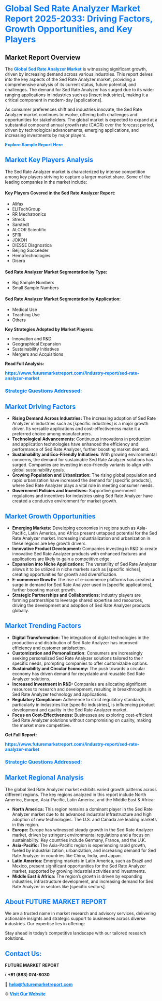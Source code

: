 <h1 style="color: #007BFF;">Global Sed Rate Analyzer Market Report 2025-2033: Driving Factors, Growth Opportunities, and Key Players</h1>

<section id="overview">
<h2>Market Report Overview</h2>
<p>The <a href="https://www.futuremarketreport.com//industry-report/sed-rate-analyzer-market" style="color: #007BFF; text-decoration: none;"><strong>Global Sed Rate Analyzer Market</strong></a> is witnessing significant growth, driven by increasing demand across various industries. This report delves into the key aspects of the Sed Rate Analyzer market, providing a comprehensive analysis of its current status, future potential, and challenges. The demand for Sed Rate Analyzer has surged due to its wide-ranging applications in industries such as [insert industries], making it a critical component in modern-day [applications].</p>
<p>As consumer preferences shift and industries innovate, the Sed Rate Analyzer market continues to evolve, offering both challenges and opportunities for stakeholders. The global market is expected to expand at a substantial compound annual growth rate (CAGR) over the forecast period, driven by technological advancements, emerging applications, and increasing investments by major players.</p>
</section>

<section id="overview">
<p><a href="https://www.futuremarketreport.com//request-sample/reportId=64517" style="color: #007BFF; text-decoration: none;"><strong>Explore Sample Report Here</strong></a></p>
</section>

<section id="key-players">
<h2 style="color: #007BFF;">Market Key Players Analysis</h2>
<p>The Sed Rate Analyzer market is characterized by intense competition among key players striving to capture a larger market share. Some of the leading companies in the market include:</p>
<h4>Key Players Covered in the Sed Rate Analyzer Report:</h4>
<ul><li>Alifax</li><li>ELITechGroup</li><li>RR Mechatronics</li><li>Streck</li><li>Sarstedt</li><li>ALCOR Scientific</li><li>SFRI</li><li>JOKOH</li><li>DIESSE Diagnostica</li><li>Beijing Succeeder</li><li>HemaTechnologies</li><li>Disera</li></ul>
<h4>Sed Rate Analyzer Market Segmentation by Type:</h4>
<ul><li>Big Sample Numbers</li><li>Small Sample Numbers</li></ul>

<h4>Sed Rate Analyzer Market Segmentation by Application:</h4>
<ul><li>Medical Use</li><li>Teaching Use</li><li>Others</li></ul>
<p><strong>Key Strategies Adopted by Market Players:</strong></p>
<ul>
<li>Innovation and R&D</li>
<li>Geographical Expansion</li>
<li>Sustainability Initiatives</li>
<li>Mergers and Acquisitions</li>
</ul>
</section>

<section>
<p><strong>Read Full Analysis: </strong></p><a href="https://www.futuremarketreport.com//industry-report/sed-rate-analyzer-market" style="color: #007BFF; text-decoration: none;"><strong>https://www.futuremarketreport.com//industry-report/sed-rate-analyzer-market</strong></a>
<h3 style="color: #007BFF;">Strategic Questions Addressed:</h3>
</section>

<section id="driving-factors">
<h2 style="color: #007BFF;">Market Driving Factors</h2>
<ul>
<li><strong>Rising Demand Across Industries:</strong> The increasing adoption of Sed Rate Analyzer in industries such as [specific industries] is a major growth driver. Its versatile applications and cost-effectiveness make it a preferred choice among manufacturers.</li>
<li><strong>Technological Advancements:</strong> Continuous innovations in production and application technologies have enhanced the efficiency and performance of Sed Rate Analyzer, further boosting market demand.</li>
<li><strong>Sustainability and Eco-Friendly Initiatives:</strong> With growing environmental concerns, the demand for sustainable Sed Rate Analyzer solutions has surged. Companies are investing in eco-friendly variants to align with global sustainability goals.</li>
<li><strong>Growing Population and Urbanization:</strong> The rising global population and rapid urbanization have increased the demand for [specific products], where Sed Rate Analyzer plays a vital role in meeting consumer needs.</li>
<li><strong>Government Policies and Incentives:</strong> Supportive government regulations and incentives for industries using Sed Rate Analyzer have created a conducive environment for market growth.</li>
</ul>
</section>

<section id="growth-opportunities">
<h2 style="color: #007BFF;">Market Growth Opportunities</h2>
<ul>
<li><strong>Emerging Markets:</strong> Developing economies in regions such as Asia-Pacific, Latin America, and Africa present untapped potential for the Sed Rate Analyzer market. Increasing industrialization and urbanization in these regions are key growth drivers.</li>
<li><strong>Innovative Product Development:</strong> Companies investing in R&D to create innovative Sed Rate Analyzer products with enhanced features and applications are likely to gain a competitive edge.</li>
<li><strong>Expansion into Niche Applications:</strong> The versatility of Sed Rate Analyzer allows it to be utilized in niche markets such as [specific niches], creating opportunities for growth and diversification.</li>
<li><strong>E-commerce Growth:</strong> The rise of e-commerce platforms has created a surge in demand for Sed Rate Analyzer used in [specific applications], further boosting market growth.</li>
<li><strong>Strategic Partnerships and Collaborations:</strong> Industry players are forming partnerships to leverage shared expertise and resources, driving the development and adoption of Sed Rate Analyzer products globally.</li>
</ul>
</section>

<section id="trending-factors">
<h2 style="color: #007BFF;">Market Trending Factors</h2>
<ul>
<li><strong>Digital Transformation:</strong> The integration of digital technologies in the production and distribution of Sed Rate Analyzer has improved efficiency and customer satisfaction.</li>
<li><strong>Customization and Personalization:</strong> Consumers are increasingly seeking personalized Sed Rate Analyzer solutions tailored to their specific needs, prompting companies to offer customizable options.</li>
<li><strong>Sustainability and Circular Economy:</strong> The push towards a circular economy has driven demand for recyclable and reusable Sed Rate Analyzer solutions.</li>
<li><strong>Increased Investment in R&D:</strong> Companies are allocating significant resources to research and development, resulting in breakthroughs in Sed Rate Analyzer technology and applications.</li>
<li><strong>Regulatory Compliance:</strong> Adherence to strict regulatory standards, particularly in industries like [specific industries], is influencing product development and quality in the Sed Rate Analyzer market.</li>
<li><strong>Focus on Cost-Effectiveness:</strong> Businesses are exploring cost-efficient Sed Rate Analyzer solutions without compromising on quality, making the market more competitive.</li>
</ul>
</section>

<section>
<p><strong>Get Full Report: </strong></p><a href="https://www.futuremarketreport.com//industry-report/sed-rate-analyzer-market" style="color: #007BFF; text-decoration: none;"><strong>https://www.futuremarketreport.com//industry-report/sed-rate-analyzer-market</strong></a>
<h3 style="color: #007BFF;">Strategic Questions Addressed:</h3>
</section>


<section id="regional-analysis">
<h2 style="color: #007BFF;">Market Regional Analysis</h2>
<p>The global Sed Rate Analyzer market exhibits varied growth patterns across different regions. The key regions analyzed in this report include North America, Europe, Asia-Pacific, Latin America, and the Middle East & Africa:</p>
<ul>
<li><strong>North America:</strong> This region remains a dominant player in the Sed Rate Analyzer market due to its advanced industrial infrastructure and high adoption of new technologies. The U.S. and Canada are leading markets in this region.</li>
<li><strong>Europe:</strong> Europe has witnessed steady growth in the Sed Rate Analyzer market, driven by stringent environmental regulations and a focus on sustainability. Key countries include Germany, France, and the U.K.</li>
<li><strong>Asia-Pacific:</strong> The Asia-Pacific region is experiencing rapid growth, fueled by industrialization, urbanization, and increasing demand for Sed Rate Analyzer in countries like China, India, and Japan.</li>
<li><strong>Latin America:</strong> Emerging markets in Latin America, such as Brazil and Mexico, present significant opportunities for the Sed Rate Analyzer market, supported by growing industrial activities and investments.</li>
<li><strong>Middle East & Africa:</strong> The region’s growth is driven by expanding industries, infrastructure development, and increasing demand for Sed Rate Analyzer in sectors like [specific sectors].</li>
</ul>
</section>

<footer>
<h2 style="color: #007BFF;">About FUTURE MARKET REPORT</h2>
<p>We are a trusted name in market research and advisory services, delivering actionable insights and strategic support to businesses across diverse industries. Our expertise lies in offering:</p>

<p>Stay ahead in today’s competitive landscape with our tailored research solutions.</p>

<h2 style="color: #007BFF;">Contact Us:</h2>
<p><strong>FUTURE MARKET REPORT</strong></p>
<p>📞 <strong>+91 (883) 074-8030</strong></p>
<p>📧 <strong><a href="mailto:help@futuremarketreport.com" style="color: #007BFF;">help@futuremarketreport.com</a></strong></p>
<p>🌐 <strong><a href="https://www.futuremarketreport.com/" style="color: #007BFF;">Visit Our Website</a></strong></p>
</footer>